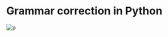 # Grammar correction in Python

![p](https://github.com/user-attachments/assets/8f300184-45ae-4e23-9861-523a957a8a8d)

